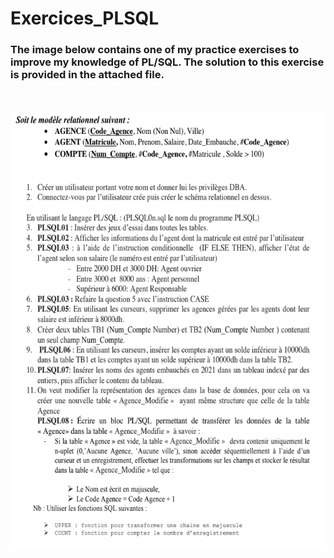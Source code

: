 # Exercices_PLSQL

<p>
    <h3>The image below contains one of my practice exercises to improve my knowledge of PL/SQL.  
    The solution to this exercise is provided in the attached file. </h3> 
</p>
<br>
<br>

<img src="images/image.png" alt="Description" width="600" height="700">